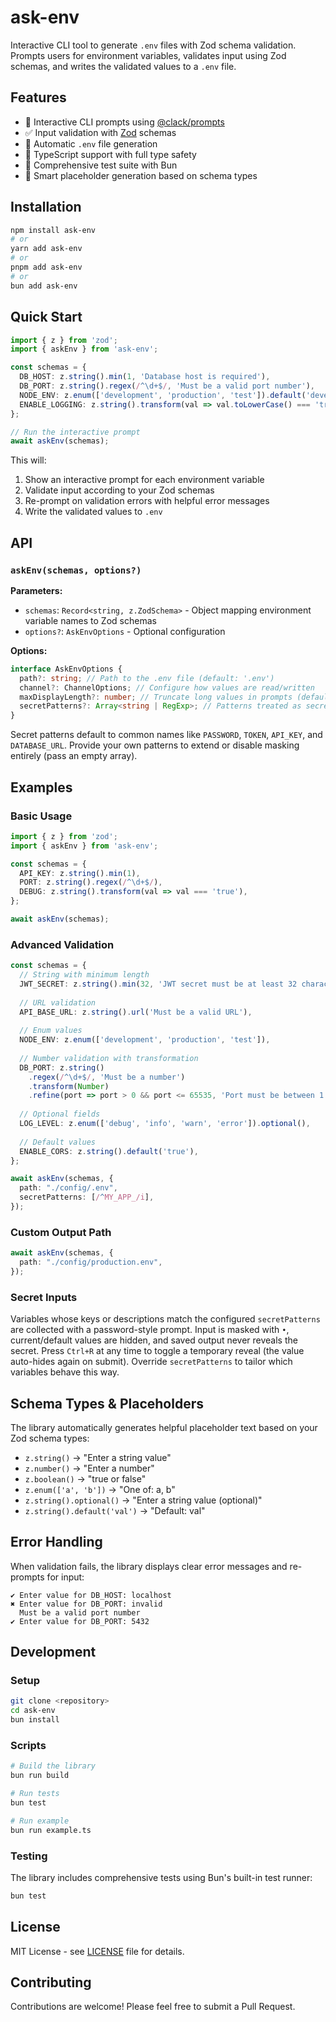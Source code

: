 # ask-env

Interactive CLI tool to generate `.env` files with Zod schema validation. Prompts users for environment variables, validates input using Zod schemas, and writes the validated values to a `.env` file.

## Features

- 🔧 Interactive CLI prompts using [@clack/prompts](https://github.com/natemoo-re/clack)
- ✅ Input validation with [Zod](https://github.com/colinhacks/zod) schemas
- 📁 Automatic `.env` file generation
- 🎯 TypeScript support with full type safety
- 🧪 Comprehensive test suite with Bun
- 🎨 Smart placeholder generation based on schema types

## Installation

```bash
npm install ask-env
# or
yarn add ask-env
# or
pnpm add ask-env
# or
bun add ask-env
```

## Quick Start

```typescript
import { z } from 'zod';
import { askEnv } from 'ask-env';

const schemas = {
  DB_HOST: z.string().min(1, 'Database host is required'),
  DB_PORT: z.string().regex(/^\d+$/, 'Must be a valid port number'),
  NODE_ENV: z.enum(['development', 'production', 'test']).default('development'),
  ENABLE_LOGGING: z.string().transform(val => val.toLowerCase() === 'true'),
};

// Run the interactive prompt
await askEnv(schemas);
```

This will:
1. Show an interactive prompt for each environment variable
2. Validate input according to your Zod schemas
3. Re-prompt on validation errors with helpful error messages
4. Write the validated values to `.env`

## API

### `askEnv(schemas, options?)`

**Parameters:**

- `schemas`: `Record<string, z.ZodSchema>` - Object mapping environment variable names to Zod schemas
- `options?`: `AskEnvOptions` - Optional configuration

**Options:**

```typescript
interface AskEnvOptions {
  path?: string; // Path to the .env file (default: '.env')
  channel?: ChannelOptions; // Configure how values are read/written
  maxDisplayLength?: number; // Truncate long values in prompts (default: 40)
  secretPatterns?: Array<string | RegExp>; // Patterns treated as secrets and masked in prompts
}
```

Secret patterns default to common names like `PASSWORD`, `TOKEN`, `API_KEY`, and `DATABASE_URL`. Provide your own patterns to extend or disable masking entirely (pass an empty array).

## Examples

### Basic Usage

```typescript
import { z } from 'zod';
import { askEnv } from 'ask-env';

const schemas = {
  API_KEY: z.string().min(1),
  PORT: z.string().regex(/^\d+$/),
  DEBUG: z.string().transform(val => val === 'true'),
};

await askEnv(schemas);
```

### Advanced Validation

```typescript
const schemas = {
  // String with minimum length
  JWT_SECRET: z.string().min(32, 'JWT secret must be at least 32 characters'),
  
  // URL validation
  API_BASE_URL: z.string().url('Must be a valid URL'),
  
  // Enum values
  NODE_ENV: z.enum(['development', 'production', 'test']),
  
  // Number validation with transformation
  DB_PORT: z.string()
    .regex(/^\d+$/, 'Must be a number')
    .transform(Number)
    .refine(port => port > 0 && port <= 65535, 'Port must be between 1 and 65535'),
  
  // Optional fields
  LOG_LEVEL: z.enum(['debug', 'info', 'warn', 'error']).optional(),
  
  // Default values
  ENABLE_CORS: z.string().default('true'),
};

await askEnv(schemas, {
  path: "./config/.env",
  secretPatterns: [/^MY_APP_/i],
});
```

### Custom Output Path

```typescript
await askEnv(schemas, {
  path: "./config/production.env",
});
```

### Secret Inputs

Variables whose keys or descriptions match the configured `secretPatterns` are collected with a password-style prompt. Input is masked with `•`, current/default values are hidden, and saved output never reveals the secret. Press `Ctrl+R` at any time to toggle a temporary reveal (the value auto-hides again on submit). Override `secretPatterns` to tailor which variables behave this way.

## Schema Types & Placeholders

The library automatically generates helpful placeholder text based on your Zod schema types:

- `z.string()` → "Enter a string value"
- `z.number()` → "Enter a number"
- `z.boolean()` → "true or false"
- `z.enum(['a', 'b'])` → "One of: a, b"
- `z.string().optional()` → "Enter a string value (optional)"
- `z.string().default('val')` → "Default: val"

## Error Handling

When validation fails, the library displays clear error messages and re-prompts for input:

```text
✔ Enter value for DB_HOST: localhost
✖ Enter value for DB_PORT: invalid
  Must be a valid port number
✔ Enter value for DB_PORT: 5432
```

## Development

### Setup

```bash
git clone <repository>
cd ask-env
bun install
```

### Scripts

```bash
# Build the library
bun run build

# Run tests
bun test

# Run example
bun run example.ts
```

### Testing

The library includes comprehensive tests using Bun's built-in test runner:

```bash
bun test
```

## License

MIT License - see [LICENSE](LICENSE) file for details.

## Contributing

Contributions are welcome! Please feel free to submit a Pull Request.
